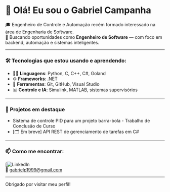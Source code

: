 # 👋 Olá! Eu sou o Gabriel Campanha

🎓 Engenheiro de Controle e Automação recém formado interessado na área de Engenharia de Software.   
🚀 Buscando oportunidades como **Engenheiro de Software** — com foco em backend, automação e sistemas inteligentes.

---

### 🛠️ Tecnologias que estou usando e aprendendo:
- 👨‍💻 **Linguagens**: Python, C, C++, C#, Goland
- ⚙️ **Frameworks**: .NET
- 🔧 **Ferramentas**: Git, GitHub, Visual Studio
- 📊 **Controle e IA**: Simulink, MATLAB, sistemas supervisórios

---

### 📌 Projetos em destaque
- Sistema de controle PID para um projeto barra-bola - Trabalho de Conclusão de Curso
- [🗂️ Em breve] API REST de gerenciamento de tarefas em C#  

---

### 📫 Como me encontrar:
[![LinkedIn](https://www.linkedin.com/in/gabriel-pereira-campanha-272b39234/)  
📧 gabrielp1999@gmail.com

---

Obrigado por visitar meu perfil!

